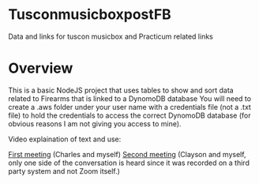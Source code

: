 # TusconmusicboxpostFB
Data and links for tuscon musicbox and Practicum related links

# Overview

This is a basic NodeJS project that uses tables to show and sort data related to Firearms that is linked to a DynomoDB database
You will need to create a .aws folder under your user name with a credentials file (not a .txt file) to hold the credentials to access the correct DynomoDB database (for obvious reasons I am not giving you access to mine).

Video explaination of text and use:

[First meeting](https://webmailbyui-my.sharepoint.com/personal/payim_byui_edu/_layouts/15/stream.aspx?id=%2Fpersonal%2Fpayim%5Fbyui%5Fedu%2FDocuments%2FRecordings%2FCall%20with%20Wayman%2C%20Trevor%2D20230707%5F180437%2DMeeting%20Recording%2Emp4&ga=1)
(Charles and myself)
[Second meeting](https://www.youtube.com/watch?v=QLYB1BE3pxo) 
(Clayson and myself, only one side of the conversation is heard since it was recorded on a third party system and not Zoom itself.)
